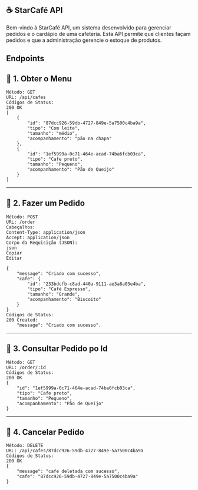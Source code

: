 ## ☕ StarCafé API
Bem-vindo à StarCafé API, um sistema desenvolvido para gerenciar pedidos e o cardápio de uma cafeteria. Esta API permite que clientes façam pedidos e que a administração gerencie o estoque de produtos.

## Endpoints
## 📝 1. Obter o Menu
``````
Método: GET
URL: /api/cafes
Códigos de Status:
200 OK
[
    {
        "id": "87dcc926-59db-4727-849e-5a7500c4ba9a",
        "tipo": "Com leite",
        "tamanho": "médio",
        "acompanhamento": "pão na chapa"
    },
    {
        "id": "1ef5999a-0c71-464e-acad-74ba6fcb03ca",
        "tipo": "Cafe preto",
        "tamanho": "Pequeno",
        "acompanhamento": "Pão de Queijo"
    }
]
``````
---
## 📝 2. Fazer um Pedido
``````
Método: POST
URL: /order
Cabeçalhos:
Content-Type: application/json
Accept: application/json
Corpo da Requisição (JSON):
json
Copiar
Editar

{
    "message": "Criado com sucesso",
    "cafe": {
        "id": "233bdcfb-c8ad-440a-9111-ae3a8a03e4ba",
        "tipo": "Café Expresso",
        "tamanho": "Grande",
        "acompanhamento": "Biscoito"
    }
}
Códigos de Status:
200 Created: 
    "message": "Criado com sucesso".
``````
---

## 📝 3. Consultar Pedido po Id
``````
Método: GET
URL: /order/:id
Códigos de Status:
200 OK
{
    "id": "1ef5999a-0c71-464e-acad-74ba6fcb03ca",
    "tipo": "Cafe preto",
    "tamanho": "Pequeno",
    "acompanhamento": "Pão de Queijo"
}
``````
---


## 📝 4. Cancelar Pedido
``````
Método: DELETE
URL: /api/cafes/87dcc926-59db-4727-849e-5a7500c4ba9a
Códigos de Status:
200 OK
{
    "message": "cafe deletada com sucesso",
    "cafe": "87dcc926-59db-4727-849e-5a7500c4ba9a"
}
``````



